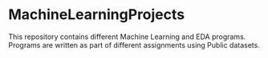 # MachineLearningProjects
This repository contains different Machine Learning and EDA programs. Programs are written as part of different assignments using Public datasets.
